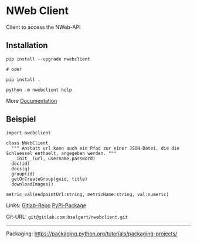 # NWeb Client 

Client to access the NWeb-API


## Installation
```
pip install --upgrade nwebclient

# oder

pip install .

```

```
python -m nwebclient help
```

More [Documentation](https://gitlab.com/bsalgert/nwebclient/-/wikis/home)


## Beispiel
```
import nwebclient
```


```
class NWebClient
  """ Anstatt url kann auch ein Pfad zur einer JSON-Datei, die die Schluessel enthaelt, angegeben werden. """
  __init__(url, username,password)
  doc(id)
  docs(q)
  group(id)
  getOrCreateGroup(guid, title)
  downloadImages()

metric_val(endpointUrl:string, metricName:string, val:numeric)
```


Links: [Gitlab-Repo](https://gitlab.com/bsalgert/nwebclient) [PyPi-Package](https://pypi.org/project/nwebclient/)

Git-URL: `git@gitlab.com:bsalgert/nwebclient.git`

---
Packaging: https://packaging.python.org/tutorials/packaging-projects/
